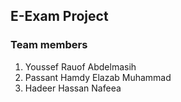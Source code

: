 ## E-Exam Project 
### Team members
1. Youssef Rauof Abdelmasih
2. Passant Hamdy Elazab Muhammad
3. Hadeer Hassan Nafeea
